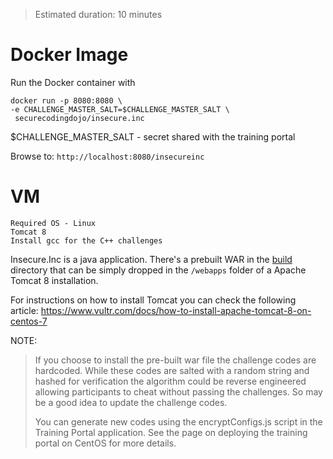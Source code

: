 > Estimated duration: 10 minutes

# Docker Image

Run the Docker container with
~~~~
docker run -p 8080:8080 \
-e CHALLENGE_MASTER_SALT=$CHALLENGE_MASTER_SALT \
 securecodingdojo/insecure.inc
~~~~

$CHALLENGE_MASTER_SALT - secret shared with the training portal

Browse to: `http://localhost:8080/insecureinc`

# VM
~~~~
Required OS - Linux
Tomcat 8
Install gcc for the C++ challenges
~~~~
Insecure.Inc is a java application. There's a prebuilt WAR in the [build](https://github.com/trendmicro/SecureCodingDojo/tree/master/build) directory that can be simply dropped in the `/webapps` folder of a Apache Tomcat 8 installation.

For instructions on how to install Tomcat you can check the following article: https://www.vultr.com/docs/how-to-install-apache-tomcat-8-on-centos-7

NOTE: 
>If you choose to install the pre-built war file the challenge codes are hardcoded. While these codes are salted with a random string and hashed for verification the algorithm could be reverse engineered allowing participants to cheat without passing the challenges. So may be a good idea to update the challenge codes.
>
>You can generate new codes using the encryptConfigs.js script in the Training Portal application. See the page on deploying the training portal on CentOS for more details.

